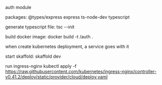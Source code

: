 auth module

packages:
@types/express
express
ts-node-dev
typescript

generate typescript file:
tsc --init

build docker image:
docker build -t <docker id>/auth .

when create kubernetes deployment, a service goes with it

start skaffold:
skaffold dev

run ingress-nginx
kubectl apply -f https://raw.githubusercontent.com/kubernetes/ingress-nginx/controller-v0.41.2/deploy/static/provider/cloud/deploy.yaml
